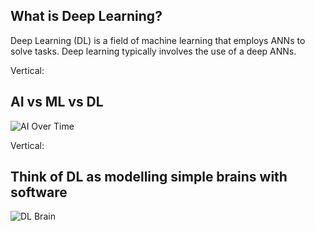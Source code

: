 ## What is Deep Learning?

Deep Learning (DL) is a field of machine learning that employs ANNs to solve tasks. Deep learning typically involves the use of a deep ANNs.

Vertical:

## AI vs ML vs DL

![AI Over Time](https://blogs.nvidia.com/wp-content/uploads/2016/07/Deep_Learning_Icons_R5_PNG.jpg.png)

Vertical:

## Think of DL as modelling simple brains with software

![DL Brain](http://learning-systems.org/assets/fotolia_deeplearning_event.jpg)
